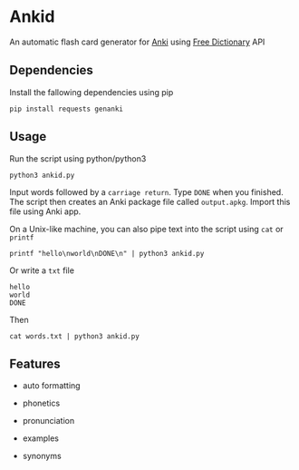 # Ankid

An automatic flash card generator for [Anki](https://apps.ankiweb.net/) using [Free Dictionary](https://dictionaryapi.dev/) API

## Dependencies

Install the fallowing dependencies using pip

```shell
pip install requests genanki
```

## Usage

Run the script using python/python3

```shell
python3 ankid.py
```

Input words followed by a `carriage return`. Type `DONE` when you finished. The script then creates an Anki package file called `output.apkg`. Import this file using Anki app.

On a Unix-like machine, you can also pipe text into the script using `cat` or `printf`

```shell
printf "hello\nworld\nDONE\n" | python3 ankid.py
```

Or write a `txt` file

```
hello
world
DONE
```

Then

```shell
cat words.txt | python3 ankid.py
```

## Features

- auto formatting

- phonetics

- pronunciation

- examples

- synonyms
